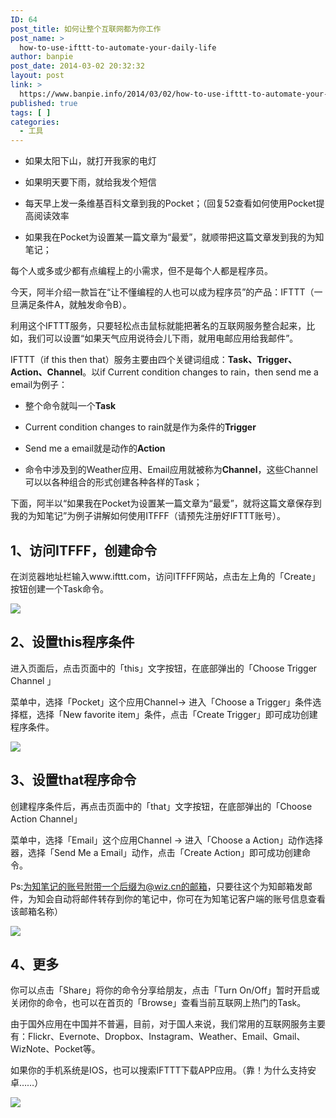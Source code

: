 ```yaml
---
ID: 64
post_title: 如何让整个互联网都为你工作
post_name: >
  how-to-use-ifttt-to-automate-your-daily-life
author: banpie
post_date: 2014-03-02 20:32:32
layout: post
link: >
  https://www.banpie.info/2014/03/02/how-to-use-ifttt-to-automate-your-daily-life/
published: true
tags: [ ]
categories:
  - 工具
---
```

*   如果太阳下山，就打开我家的电灯

*   如果明天要下雨，就给我发个短信

*   每天早上发一条维基百科文章到我的Pocket；（回复52查看如何使用Pocket提高阅读效率

*   如果我在Pocket为设置某一篇文章为“最爱”，就顺带把这篇文章发到我的为知笔记；

每个人或多或少都有点编程上的小需求，但不是每个人都是程序员。

今天，阿半介绍一款旨在“让不懂编程的人也可以成为程序员”的产品：IFTTT（一旦满足条件A，就触发命令B）。

利用这个IFTTT服务，只要轻松点击鼠标就能把著名的互联网服务整合起来，比如，我们可以设置“如果天气应用说待会儿下雨，就用电邮应用给我邮件”。

IFTTT（if this then that）服务主要由四个关键词组成：**Task、Trigger、Action、Channel**。以if Current condition changes to rain，then send me a email为例子：

*   整个命令就叫一个**Task**

*   Current condition changes to rain就是作为条件的**Trigger**

*   Send me a email就是动作的**Action**

*   命令中涉及到的Weather应用、Email应用就被称为**Channel**，这些Channel可以以各种组合的形式创建各种各样的Task；

下面，阿半以“如果我在Pocket为设置某一篇文章为“最爱”，就将这篇文章保存到我的为知笔记”为例子讲解如何使用ITFFF（请预先注册好IFTTT账号）。

## 1、访问ITFFF，创建命令

在浏览器地址栏输入www.ifttt.com，访问ITFFF网站，点击左上角的「Create」按钮创建一个Task命令。

![](http://mmbiz.qpic.cn/mmbiz/z3T1vlHdIX8Iqbrq9FmyUhC5P66xlIH2Ystgd0DDEoXOIdmvgWUAo8hdUpCAlhH8NvIPvvWRUvxcS27GDsqP4Q/0)

## 2、设置this程序条件

进入页面后，点击页面中的「this」文字按钮，在底部弹出的「Choose Trigger Channel 」

菜单中，选择「Pocket」这个应用Channel-&gt; 进入「Choose a Trigger」条件选择框，选择「New favorite item」条件，点击「Create Trigger」即可成功创建程序条件。

![](http://mmbiz.qpic.cn/mmbiz/z3T1vlHdIX8Iqbrq9FmyUhC5P66xlIH2BNJaiaalrDhg1ZGA5lxY2e6I3gDJ2c2lJ7kOCDgNG6a0BPWC98Wf53w/0)

## 3、设置that程序命令

创建程序条件后，再点击页面中的「that」文字按钮，在底部弹出的「Choose Action Channel」

菜单中，选择「Email」这个应用Channel -&gt; 进入「Choose a Action」动作选择器，选择「Send Me a Email」动作，点击「Create Action」即可成功创建命令。

Ps:为知笔记的账号附带一个后缀为@wiz.cn的邮箱，只要往这个为知邮箱发邮件，为知会自动将邮件转存到你的笔记中，你可在为知笔记客户端的账号信息查看该邮箱名称）

![](http://mmbiz.qpic.cn/mmbiz/z3T1vlHdIX8Iqbrq9FmyUhC5P66xlIH280Wnl6UPz83gXvawtghnX9iaOHWVWEbtA7g2huNfRDQjj3XutlErLMw/0)

## 4、更多

你可以点击「Share」将你的命令分享给朋友，点击「Turn On/Off」暂时开启或关闭你的命令，也可以在首页的「Browse」查看当前互联网上热门的Task。

由于国外应用在中国并不普遍，目前，对于国人来说，我们常用的互联网服务主要有：Flickr、Evernote、Dropbox、Instagram、Weather、Email、Gmail、WizNote、Pocket等。

如果你的手机系统是IOS，也可以搜索IFTTT下载APP应用。（靠！为什么支持安卓……）

![](http://mmbiz.qpic.cn/mmbiz/z3T1vlHdIXicQcdwWYa2oJNbfuzMgqTl0SAGlojA56xNLteeW5VO6vENFq6YVGfibtGhKH33GhkllaSQRibhvRKtw/0)